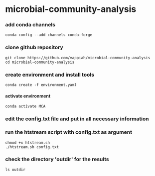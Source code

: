 # microbial-community-analysis

### add conda channels
```conda config --add channels bioconda
conda config --add channels conda-forge
```

### clone github repository
```
git clone https://github.com/vappiah/microbial-community-analysis
cd microbial-community-analysis
```

### create environment and install tools
```
conda create -f environment.yaml
```


#### activate environment 
```
conda activate MCA
```

### edit the config.txt file and put in all necessary information
### run the htstream script with config.txt as argument
```
chmod +x htstream.sh
./htstream.sh config.txt
```
### check the directory 'outdir' for the results
```
ls outdir
```
